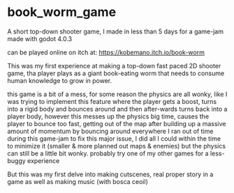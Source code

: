 # book_worm_game
A short top-down shooter game, I made in less than 5 days for a game-jam
made with godot 4.0.3

can be played online on itch at: https://kobemano.itch.io/book-worm

This was my first experience at making a top-down fast paced 2D shooter game, tha player plays as a giant book-eating worm that needs to consume human knowledge to grow in power.

this game is a bit of a mess, for some reason the physics are all wonky, like I was trying to implement this feature where the player gets a boost, turns into a rigid body and bounces around and then after-wards turns back into a player body, however this messes up the physics big time, causes the player to bounce too fast, getting out of the map after building up a massive amount of momentum by bouncing around everywhere
I ran out of time during this game-jam to fix this major issue, I did all I could within the time to minimize it (smaller & more planned out maps & enemies) but the physics can still be a little bit wonky.
probably try one of my other games for a less-buggy experience

But this was my first delve into making cutscenes, real proper story in a game as well as making music (with bosca ceoil)
